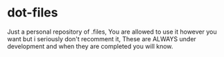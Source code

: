 # dot-files
Just a personal repository of .files, You are allowed to use it however you want but i seriously don't recomment it, These are ALWAYS under development and when they are completed you will know.
